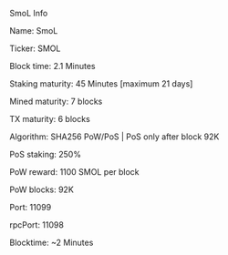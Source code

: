 SmoL Info

Name: SmoL

Ticker: SMOL

Block time: 2.1 Minutes

Staking maturity: 45 Minutes [maximum 21 days]

Mined maturity: 7 blocks

TX maturity: 6 blocks

Algorithm: SHA256 PoW/PoS | PoS only after block 92K

PoS staking: 250% 

PoW reward: 1100 SMOL per block

PoW blocks: 92K

Port: 11099

rpcPort: 11098

Blocktime: ~2 Minutes